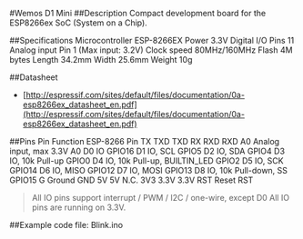 #Wemos D1 Mini
##Description
Compact development board for the ESP8266ex SoC (System on a Chip).

##Specifications
    Microcontroller     ESP-8266EX
    Power               3.3V
    Digital I/O Pins    11
    Analog input Pin    1 (Max input: 3.2V)
    Clock speed         80MHz/160MHz
    Flash               4M bytes
    Length              34.2mm
    Width               25.6mm
    Weight              10g

##Datasheet
* [http://espressif.com/sites/default/files/documentation/0a-esp8266ex_datasheet_en.pdf](http://espressif.com/sites/default/files/documentation/0a-esp8266ex_datasheet_en.pdf)

##Pins
    Pin   Function                       ESP-8266 Pin
    TX    TXD                            TXD
    RX    RXD                            RXD
    A0    Analog input, max 3.3V         A0
    D0    IO                             GPIO16
    D1    IO, SCL                        GPIO5
    D2    IO, SDA                        GPIO4
    D3    IO, 10k Pull-up                GPIO0
    D4    IO, 10k Pull-up, BUILTIN_LED   GPIO2
    D5    IO, SCK                        GPIO14
    D6    IO, MISO                       GPIO12
    D7    IO, MOSI                       GPIO13
    D8    IO, 10k Pull-down, SS          GPIO15
    G     Ground                         GND
    5V    5V                             N.C.
    3V3   3.3V                           3.3V
    RST   Reset                          RST
>All IO pins support interrupt / PWM / I2C / one-wire, except D0
>All IO pins are running on 3.3V.

##Example code
file: Blink.ino